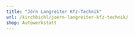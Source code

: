 ```yaml
---
title: "Jörn Langreiter Kfz-Technik"
url: /kirchbichl/joern-langreiter-kfz-technik/
shop: Autowerkstatt
---
```

